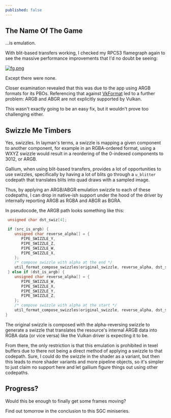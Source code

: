 ```yaml
---
published: false
---
```

## The Name Of The Game

...is emulation.

With blit-based transfers working, I checked my RPCS3 flamegraph again to see the massive performance improvements that I'd no doubt be seeing:

[![fg.png]({{site.url}}/assets/bioshock/fg.png)]({{site.url}}/assets/bioshock/fg.png)

Except there were none.

Closer examination revealed that this was due to the app using ARGB formats for its PBOs. Referencing that against [VkFormat](https://www.khronos.org/registry/vulkan/specs/1.2-extensions/man/html/VkFormat.html) led to a further problem: ARGB and ABGR are not explicitly supported by Vulkan.

This wasn't exactly going to be an easy fix, but it wouldn't prove too challenging either.

## Swizzle Me Timbers
Yes, swizzles. In layman's terms, a swizzle is mapping a given component to another component, for example in an RGBA-ordered format, using a WXYZ swizzle would result in a reordering of the 0-indexed components to 3012, or ARGB.

Gallium, when using blit-based transfers, provides a lot of opportunities to use swizzles, specifically by having a lot of blits go through a `u_blitter` codepath that translates blits into quad draws with a sampled image.

Thus, by applying an ARGB/ABGR emulation swizzle to each of these codepaths, I can drop in native-ish support under the hood of the driver by internally reporting ARGB as RGBA and ABGR as BGRA.

In pseudocode, the ARGB path looks something like this:
```c
 unsigned char dst_swiz[4];

 if (src_is_argb) {
    unsigned char reverse_alpha[] = {
       PIPE_SWIZZLE_Y,
       PIPE_SWIZZLE_Z,
       PIPE_SWIZZLE_W,
       PIPE_SWIZZLE_X,
    };
    /* compose swizzle with alpha at the end */
    util_format_compose_swizzles(original_swizzle, reverse_alpha, dst_swiz);
 } else if (dst_is_argb) {
    unsigned char reverse_alpha[] = {
       PIPE_SWIZZLE_W,
       PIPE_SWIZZLE_X,
       PIPE_SWIZZLE_Y,
       PIPE_SWIZZLE_Z,
    };
    /* compose swizzle with alpha at the start */
    util_format_compose_swizzles(original_swizzle, reverse_alpha, dst_swiz);
}
```
The original swizzle is composed with the alpha-reversing swizzle to generate a swizzle that translates the resource's internal ARGB data into RGBA data (or vice versa) like the Vulkan driver is expecting it to be.

From there, the only restriction is that this emulation is prohibited in texel buffers due to there not being a direct method of applying a swizzle to that codepath. Sure, I could do the swizzle in the shader as a variant, but then this leads to more shader variants and more pipeline objects, so it's simpler to just claim no support here and let gallium figure things out using other codepaths.

## Progress?
Would this be enough to finally get some frames moving?

Find out tomorrow in the conclusion to this SGC miniseries.